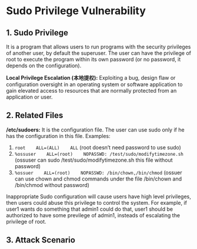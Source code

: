 # Sudo Privilege Vulnerability

## 1. Sudo Privilege
It is a program that allows users to run programs with the security privileges of another user, by default the superuser. The user can have the privilege of root to execute the program within its own password (or no password, it depends on the configuration).

**Local Privilege Escalation (本地提权):** Exploiting a bug, design flaw or configuration oversight in an operating system or software application to gain elevated access to resources that are normally protected from an application or user.

## 2. Related Files
**/etc/sudoers:** It is the configuration file. The user can use sudo only if he has the configuration in this file.
Examples:
1)    `root    ALL=(ALL)    ALL`
(root doesn’t need password to use sudo)
2)    `%ossuser    ALL=(root)    NOPASSWD: /test/sudo/modifytimezone.sh`
(ossuser can sudo /test/sudo/modifytimezone.sh this file without password)
3)    `%ossuer    ALL=(root)    NOPASSWD: /bin/chown,/bin/chmod`
(ossuer can use chown and chmod commands under the file /bin/chown and /bin/chmod without password)

Inappropriate Sudo configuration will cause users have high level privileges, then users could abuse this privilege to control the system. For example, if user1 wants do something that admin1 could do that, user1 should be authorized to have some previlege of admin1, insteads of escalating the privilege of root.

## 3. Attack Scenario
